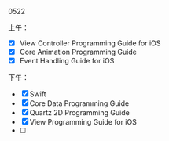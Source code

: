0522

上午：

- [x] View Controller Programming Guide for iOS
- [x] Core Animation Programming Guide
- [x] Event Handling Guide for iOS

下午：

- [x] Swift
- [x] Core Data Programming Guide
- [x] Quartz 2D Programming Guide
- [x] View Programming Guide for iOS
- [ ] 

